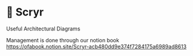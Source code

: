# 🔮 Scryr
Useful Architectural Diagrams

Management is done through our notion book
https://ofabook.notion.site/Scryr-acb480dd9e374f7284175a6989ad8613
